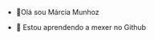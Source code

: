 - 👋Olá sou Márcia Munhoz

- 🌱 Estou aprendendo a mexer no Github



<!---
marmunhoz/marmunhoz is a ✨ special ✨ repository because its `README.md` (this file) appears on your GitHub profile.
You can click the Preview link to take a look at your changes.
--->

